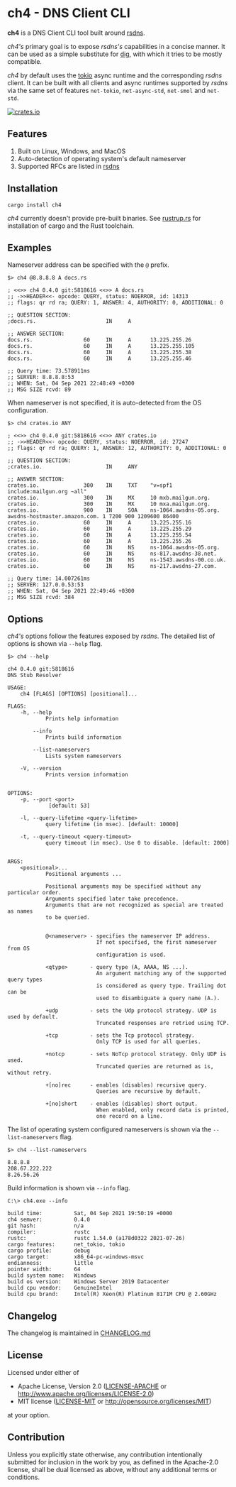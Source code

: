 # ch4 - DNS Client CLI

**ch4** is a DNS Client CLI tool built around [rsdns](https://github.com/r-bk/rsdns).

*ch4's* primary goal is to expose *rsdns's* capabilities in a concise manner.
It can be used as a simple substitute for [dig](https://en.wikipedia.org/wiki/Dig_(command)),
with which it tries to be mostly compatible.

*ch4* by default uses the [tokio](https://github.com/tokio-rs/tokio) async runtime and the
corresponding *rsdns* client. It can be built with all clients and async runtimes supported
by *rsdns* via the same set of features `net-tokio`, `net-async-std`, `net-smol` and `net-std`.

[![crates.io][crates-badge]][crates-url]

[crates-badge]: https://img.shields.io/crates/v/ch4.svg
[crates-url]: https://crates.io/crates/ch4

## Features

1. Built on Linux, Windows, and MacOS
2. Auto-detection of operating system's default nameserver
3. Supported RFCs are listed in [rsdns](https://github.com/r-bk/rsdns)


## Installation

```shell
cargo install ch4
```

*ch4* currently doesn't provide pre-built binaries.
See [rustrup.rs](https://rustup.rs) for installation of cargo and the Rust toolchain.


## Examples

Nameserver address can be specified with the `@` prefix.

```shell
$> ch4 @8.8.8.8 A docs.rs
```
```text
; <<>> ch4 0.4.0 git:5818616 <<>> A docs.rs
;; ->>HEADER<<- opcode: QUERY, status: NOERROR, id: 14313
;; flags: qr rd ra; QUERY: 1, ANSWER: 4, AUTHORITY: 0, ADDITIONAL: 0

;; QUESTION SECTION:
;docs.rs.                      IN     A

;; ANSWER SECTION:
docs.rs.                60     IN     A      13.225.255.26
docs.rs.                60     IN     A      13.225.255.105
docs.rs.                60     IN     A      13.225.255.38
docs.rs.                60     IN     A      13.225.255.46

;; Query time: 73.578911ms
;; SERVER: 8.8.8.8:53
;; WHEN: Sat, 04 Sep 2021 22:48:49 +0300
;; MSG SIZE rcvd: 89
```

When nameserver is not specified, it is auto-detected from the OS configuration.

```shell
$> ch4 crates.io ANY
```
```text
; <<>> ch4 0.4.0 git:5818616 <<>> ANY crates.io
;; ->>HEADER<<- opcode: QUERY, status: NOERROR, id: 27247
;; flags: qr rd ra; QUERY: 1, ANSWER: 12, AUTHORITY: 0, ADDITIONAL: 0

;; QUESTION SECTION:
;crates.io.                    IN     ANY

;; ANSWER SECTION:
crates.io.              300    IN     TXT    "v=spf1 include:mailgun.org ~all"
crates.io.              300    IN     MX     10 mxb.mailgun.org.
crates.io.              300    IN     MX     10 mxa.mailgun.org.
crates.io.              900    IN     SOA    ns-1064.awsdns-05.org. awsdns-hostmaster.amazon.com. 1 7200 900 1209600 86400
crates.io.              60     IN     A      13.225.255.16
crates.io.              60     IN     A      13.225.255.29
crates.io.              60     IN     A      13.225.255.54
crates.io.              60     IN     A      13.225.255.26
crates.io.              60     IN     NS     ns-1064.awsdns-05.org.
crates.io.              60     IN     NS     ns-817.awsdns-38.net.
crates.io.              60     IN     NS     ns-1543.awsdns-00.co.uk.
crates.io.              60     IN     NS     ns-217.awsdns-27.com.

;; Query time: 14.007261ms
;; SERVER: 127.0.0.53:53
;; WHEN: Sat, 04 Sep 2021 22:49:46 +0300
;; MSG SIZE rcvd: 384
```


## Options

*ch4's* options follow the features exposed by *rsdns*.
The detailed list of options is shown via `--help` flag.

```shell
$> ch4 --help
```
```text
ch4 0.4.0 git:5818616
DNS Stub Resolver

USAGE:
    ch4 [FLAGS] [OPTIONS] [positional]...

FLAGS:
    -h, --help
            Prints help information

        --info
            Prints build information

        --list-nameservers
            Lists system nameservers

    -V, --version
            Prints version information


OPTIONS:
    -p, --port <port>
             [default: 53]

    -l, --query-lifetime <query-lifetime>
            query lifetime (in msec). [default: 10000]

    -t, --query-timeout <query-timeout>
            query timeout (in msec). Use 0 to disable. [default: 2000]


ARGS:
    <positional>...
            Positional arguments ...

            Positional arguments may be specified without any particular order.
            Arguments specified later take precedence.
            Arguments that are not recognized as special are treated as names
            to be queried.


            @<nameserver> - specifies the nameserver IP address.
                            If not specified, the first nameserver from OS
                            configuration is used.

            <qtype>       - query type (A, AAAA, NS ...).
                            An argument matching any of the supported query types
                            is considered as query type. Trailing dot can be
                            used to disambiguate a query name (A.).

            +udp          - sets the Udp protocol strategy. UDP is used by default.
                            Truncated responses are retried using TCP.

            +tcp          - sets the Tcp protocol strategy.
                            Only TCP is used for all queries.

            +notcp        - sets NoTcp protocol strategy. Only UDP is used.
                            Truncated queries are returned as is, without retry.

            +[no]rec      - enables (disables) recursive query.
                            Queries are recursive by default.

            +[no]short    - enables (disables) short output.
                            When enabled, only record data is printed,
                            one record on a line.
```

The list of operating system configured nameservers is shown via the `--list-nameservers` flag.

```shell
$> ch4 --list-nameservers
```
```text
8.8.8.8
208.67.222.222
8.26.56.26
```

Build information is shown via `--info` flag.

```shell
C:\> ch4.exe --info
```
```text
build time:          Sat, 04 Sep 2021 19:50:19 +0000
ch4 semver:          0.4.0
git hash:            n/a
compiler:            rustc
rustc:               rustc 1.54.0 (a178d0322 2021-07-26)
cargo features:      net_tokio, tokio
cargo profile:       debug
cargo target:        x86_64-pc-windows-msvc
endianness:          little
pointer width:       64
build system name:   Windows
build os version:    Windows Server 2019 Datacenter
build cpu vendor:    GenuineIntel
build cpu brand:     Intel(R) Xeon(R) Platinum 8171M CPU @ 2.60GHz
```

## Changelog

The changelog is maintained in [CHANGELOG.md](CHANGELOG.md)


## License

Licensed under either of

* Apache License, Version 2.0
  ([LICENSE-APACHE](LICENSE-APACHE) or http://www.apache.org/licenses/LICENSE-2.0)
* MIT license
  ([LICENSE-MIT](LICENSE-MIT) or http://opensource.org/licenses/MIT)

at your option.


## Contribution

Unless you explicitly state otherwise, any contribution intentionally submitted
for inclusion in the work by you, as defined in the Apache-2.0 license, shall be
dual licensed as above, without any additional terms or conditions.
